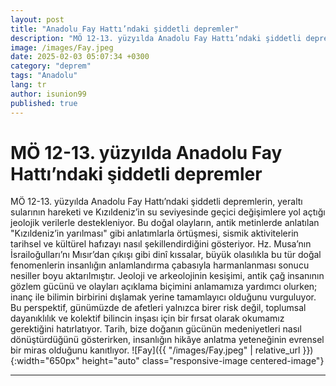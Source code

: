 ```yaml
---
layout: post
title: "Anadolu Fay Hattı’ndaki şiddetli depremler"
description: "MÖ 12-13. yüzyılda Anadolu Fay Hattı’ndaki şiddetli depremlerin, yeraltı sularının hareketi ve Kızıldeniz’in su seviyesinde geçici değişimlere yol açtığı jeolojik verilerle destekleniyor."
image: /images/Fay.jpeg
date: 2025-02-03 05:07:34 +0300
category: "deprem" 
tags: "Anadolu" 
lang: tr
author: isunion99
published: true
---
```


# **MÖ 12-13. yüzyılda Anadolu Fay Hattı’ndaki şiddetli depremler**
  
MÖ 12-13. yüzyılda Anadolu Fay Hattı’ndaki şiddetli depremlerin, yeraltı sularının hareketi ve Kızıldeniz’in su seviyesinde geçici değişimlere yol açtığı jeolojik verilerle destekleniyor. Bu doğal olayların, antik metinlerde anlatılan "Kızıldeniz’in yarılması" gibi anlatımlarla örtüşmesi, sismik aktivitelerin tarihsel ve kültürel hafızayı nasıl şekillendirdiğini gösteriyor. Hz. Musa’nın İsrailoğulları’nı Mısır’dan çıkışı gibi dinî kıssalar, büyük olasılıkla bu tür doğal fenomenlerin insanlığın anlamlandırma çabasıyla harmanlanması sonucu nesiller boyu aktarılmıştır. Jeoloji ve arkeolojinin kesişimi, antik çağ insanının gözlem gücünü ve olayları açıklama biçimini anlamamıza yardımcı olurken; inanç ile bilimin birbirini dışlamak yerine tamamlayıcı olduğunu vurguluyor. Bu perspektif, günümüzde de afetleri yalnızca birer risk değil, toplumsal dayanıklılık ve kolektif bilincin inşası için bir fırsat olarak okumamız gerektiğini hatırlatıyor. Tarih, bize doğanın gücünün medeniyetleri nasıl dönüştürdüğünü gösterirken, insanlığın hikâye anlatma yeteneğinin evrensel bir miras olduğunu kanıtlıyor.
![Fay]({{ "/images/Fay.jpeg" | relative_url }}){:width="650px" height="auto" class="responsive-image centered-image"}


---
